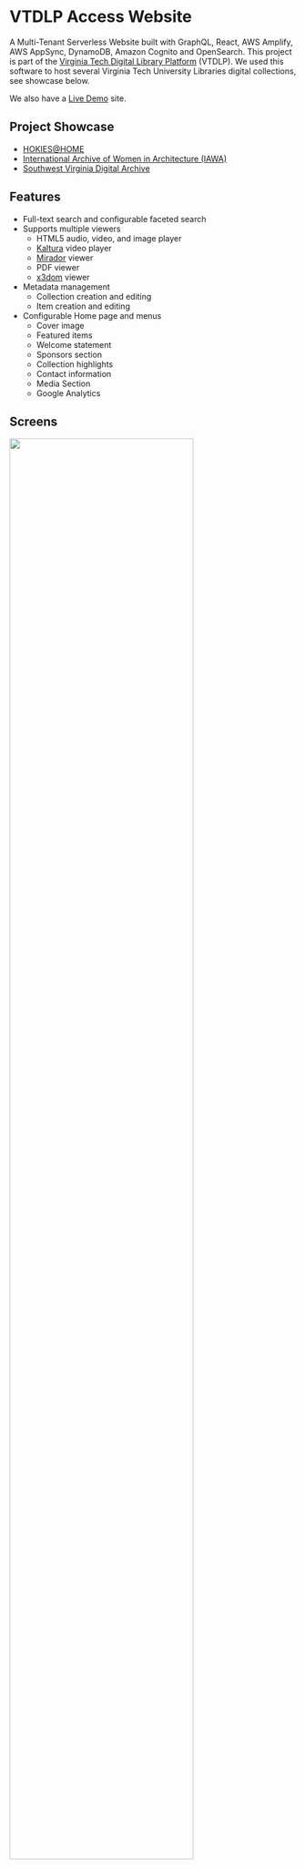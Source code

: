 # VTDLP Access Website
A Multi-Tenant Serverless Website built with GraphQL, React, AWS Amplify, AWS AppSync, DynamoDB, Amazon Cognito and OpenSearch. This project is part of the [Virginia Tech Digital Library Platform](https://about.digital.lib.vt.edu/project/) (VTDLP). We used this software to host several Virginia Tech University Libraries digital collections, see showcase below.

We also have a [Live Demo](https://vtdlp-demo.cloud.lib.vt.edu/) site.

## Project Showcase
* [HOKIES@HOME](https://hokiesathome-dev.cloud.lib.vt.edu/)
* [International Archive of Women in Architecture (IAWA)](https://iawa.lib.vt.edu/)
* [Southwest Virginia Digital Archive](https://swva.lib.vt.edu/)

## Features
* Full-text search and configurable faceted search
* Supports multiple viewers 
  * HTML5 audio, video, and image player
  * [Kaltura](https://corp.kaltura.com/) video player
  * [Mirador](https://projectmirador.org/) viewer
  * PDF viewer
  * [x3dom](https://www.x3dom.org/) viewer
* Metadata management
  * Collection creation and editing
  * Item creation and editing
* Configurable Home page and menus
  * Cover image
  * Featured items
  * Welcome statement
  * Sponsors section
  * Collection highlights
  * Contact information
  * Media Section
  * Google Analytics

## Screens
<img src="https://img.cloud.lib.vt.edu/images/show.gif" width="80%"/>

## Software Stack 
* AppSync: We use AppSync to handle the communication with backend DynamoDB and OpenSearch. Please see the initial [examples](docs/appsync.md). This [file](src/graphql/queries.js) elaborates all the operations currently in use.
* [AWS Amplify](https://aws.amazon.com/amplify/): We use Amplify to handle the authentication and authorization and connect to the backend AWS services. 
* DynamoDB: We use DynamoDB tables to store all the metadata.
* AWS OpenSearch: We use OpenSearch to enable full-text and faceted search.
* AWS Cognito: We use AWS Cognito to handle the authentication, authorization, and group permission.
* IIIF Images: We use [aws-batch-iiif-generator](https://github.com/vt-digital-libraries-platform/aws-batch-iiif-generator) to generate IIIF tiles and manifest in AWS.

## Launching the app
[![amplifybutton](https://oneclick.amplifyapp.com/button.svg)](https://console.aws.amazon.com/amplify/home#/deploy?repo=https://github.com/VTUL/dlp-access)

### Deploy the app using AWS CLI
* Create a branch with a backend environment
```
aws amplify create-branch --app-id=AmplifyAppId --branch-name=GitHubBranchName --backend-environment-arn=BackendEnvARN
```
* Deploy the app
```
aws amplify start-job --app-id=AmplifyAppId --branch-name=GitHubBranchName --job-type=RELEASE
```
* Get Backend Environment Arn
```
aws amplify list-backend-environments --app-id=AmplifyAppId
```

### Run locally with the Amplify CLI
0. Prerequisites
  ```sh
  npm install -g @aws-amplify/cli
  brew install yarn
  ```

1. Clone the repo

  ```sh
  git clone git@github.com:VTUL/dlp-access.git
  ```

2. Change into the directory & install dependencies

  ```sh
  cd dlp-access
  npm install
  ```

3. Initialize the Amplify backend

  ```sh
  amplify init
  ```

4. Push the application into your account

  ```sh
  amplify push
  ```

* Default group: `public`

## Amplify Environment variables
We assign each site with a unique ```REACT_APP_REP_TYPE```.

As an example, the site of [IAWA](https://iawa.lib.vt.edu/) takes these settings below:
```
REACT_APP_REP_TYPE=IAWA
```

The site of [Demo](https://vtdlp-demo.cloud.lib.vt.edu/) takes these settings below:
```
REACT_APP_REP_TYPE=Default
```

<img src="https://img.cloud.lib.vt.edu/images/amplify_env.png" width="80%"/>

### More Environment variables

| Variable | Description |
| --- | --- |
| REACT_APP_MINT_LINK | [Mint service](https://github.com/vt-digital-libraries-platform/mint) API URL |
| REACT_APP_MINT_API_KEY | Mint service API key |
| USER_DISABLE_TESTS | Enable/disable Amplify tests |

If deploying an instance of the Podcast Repository he site must be able to authenticate itself with the NOID minting servicein order to support creating Podcast episode records through the site admin interface. So two additional environment variables are required. The values to be assigned to these variables can be found in the AWS API Gateway console.

```
REACT_APP_REP_TYPE=podcasts
REACT_APP_MINT_LINK=https://<api id here>.execute-api.us-east-1.amazonaws.com/Prod/mint
REACT_APP_MINT_API_KEY=<your api key here>
```

## Amplify Build settings
* Use [amplify.yml](examples/amplify.yml) for version after v1.3.2



## Site custom images and HTML files
We put custom static images (e.g., site cover image) and HTML files (e.g, about page) in a S3 bucket with Cloudfront setup.

See instruction and various site content examples below:
* [Instruction](https://github.com/VTUL/dlp-access/wiki/Customization)
* [html](examples/html/) exampes
* [images](examples/images/) exampes
* [Demo site](https://vtdlp-demo.cloud.lib.vt.edu/) configuration: [examples/default.json](examples/default.json).

## Running the tests
* An end-to-end testing framework using [Cypress.io](https://www.cypress.io/) has been setup for this project.
<img src="https://img.cloud.lib.vt.edu/images/e2e.png" width="80%"/>

* To test locally

  0. Put your configuration json files to a S3 bucket and enable CORS and make the config file public. 
  1. Start local server using ```REACT_APP_REP_TYPE=Default npm start```
  2. Launch the Cypress app ```CYPRESS_password=<secret> CYPRESS_userPoolId=<your user pool Id> CYPRESS_clientId=<your user pool client Id> yarn run cypress open``` Note: Environment varibles in the above command beginning with `CYPRESS_` must be updated with your actual account values

  * The username for authentication is: `devtest`. You can create this `devtest` account through account creation page.
  * You can create your own testing account and password, and update the username. E.g., [an example here](https://github.com/VTUL/dlp-access/blob/dev/cypress/integration/admin_page_sitepages_config.spec.js#L1)


## Cleanup
If you'd like to tear down the project & delete all of the resources created by this project, you can run the following:
```sh
amplify delete
```

## Documentation
* See [Wiki](https://github.com/VTUL/dlp-access/wiki) for more information. We are keeping update!

## Communication
* GitHub issues: bug reports, feature requests, install issues, thoughts, etc.
* Email: digital-libraries@vt.edu

## Releases and Contributing
We have a 30 day release cycle (We do Sprints!). Please let us know if you encounter a bug by filing an issue. We appreciate all contributions.

If you are planning to contribute back bug-fixes, please do so without any further discussion. 

If you plan to contribute new features, utility functions or extensions to the core, please first open an issue and discuss the feature with us.

To learn more about making a contribution, please see our [Contribution page](CONTRIBUTING.md).

## The Team
DLP Access Website is currently maintained by [Yinlin Chen](https://github.com/yinlinchen), [Lee Hunter](https://github.com/whunter), [Tingting Jiang](https://github.com/tingtingjh), and [Andrea Waldren](https://github.com/andreaWaldren).
